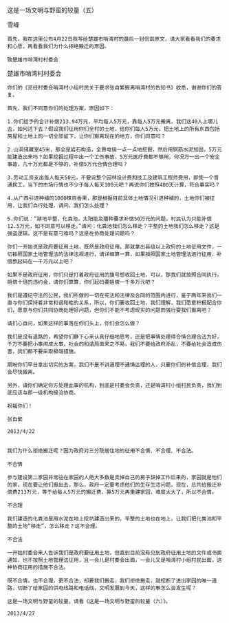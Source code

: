 这是一场文明与野蛮的较量（五）

雪峰


    首先，我在这里公布4月22日我写给楚雄市哨湾村的最后一封信函原文，请大家看看我们的要求和心愿，再看看我们为什么拒绝搬迁的原因。

    致楚雄市哨湾村村委会


楚雄市哨湾村村委会

    你们的《览经村委会哨湾村小组村民关于要求张自繁搬离哨湾村的告知书》收悉，谢谢你们的答复。

    首先，我们不同意你们的处理方案，原因如下：

    1.你们给予的合计补偿213.94万元，平均每人5万元，靠每人5万元搬离，我们这40人上哪儿去，如何活下去？假设我们征用你们全村的土地，给你们每人5万元，把土地上的所有东西包括房屋和土地上的一切全部留下，让你们搬离现在的地方，你们同意吗？

    2.山洞储藏室45米，那全是岩石构造，全靠电镐一点一点地挖掘，然后用钢筋水泥加固，5万元能建造出来吗？如果挖掘过程中出一个工伤事故，5万元医疗费都不够用，何况万一出一个安全事故，几十万元都是不够的，补偿5万元合情合理吗？

    3.劳动工资支出每人每天50元，不要说整个园林设计费和技工及建筑工程师费用，即使一个普通民工，当下的市场行情也不少于每人每天100元吧？再说你们按照400天计算，符合事实吗？

    4.从广西引进种植的1000株百香果，那是根据目前具体土地情况引进种植的，土地你们被征用，让我们自行处理，请问，我们怎么处理？

    5.你们说：“耕地平整，化粪池，太阳能及播种要求补偿50万元的问题，村民认为只能补偿12.5万元，如不同意可以移走。”请问：化粪池我们怎么移走？平整的土地我们怎么移走？这是强盗逻辑，这不是有意刁难吗？这是在协商处理问题吗？

    你们一开始说是政府要征用土地，既然是政府征用，那就拿出县级以上政府的土地征用文件，一切按照国家土地管理法的法律法规进行，请详细算一算，如果按照国家土地管理法进行征用，补偿款起码在一千万元以上吧？

    如果不是政府征用，你们只是打着政府征用的旗号想收回土地，可以，那我们就按照合同执行，赔偿十倍的违约金，请你们算算，你们起码要赔偿一千多万元吧？

    我们是遵纪守法的公民，我们所做的一切在宪法和法律及合同的范围内进行，鉴于两年来我们一直与你们保持着非常和谐和睦的关系，所以，你们要收回土地，我们理解，我们愿意积极配合你们，愿意与你们共同协商处理好问题，但你们不能不考虑现实的问题而强行要我们搬离吧？

    请扪心自问，如果这样的事落在你们头上，你们会怎么做？

    我们是没有退路的，希望你们静下心来认真仔细地思考，还是把事情处理得合情合理合法为好，千万不要把小事闹成大事，社会的和谐局面来之不易，我们不要给政府添乱，不要给社会造成伤害，我们都不要采取极端措施。

    期盼你们早日拿出切实的方案，我们不是不讲道理不通情达理的人，只要你们的补偿合理，我们会尽快搬离。

    另外，请你们确定你方处理此事的机构，到底是村委会负责，还是哨湾村小组村民负责，我们到底应该与那一级机构接洽协商。

    祝福你们！

    张自繁

    2013/4/22


    我们为什么拒绝搬迁呢？因为政府对三分院居住地的征用不合情、不合理、不合法。

    不合情

    参与建设第二家园并常驻在家园的人绝大多数是卖掉自己的房子辞掉工作后来的，家园就是他们的家，现在要让他们搬出去，那么，政府一定要考虑他们的生存生活问题，现在，总共给搬迁补偿费213万元，等于给每人5万元的搬迁费，靠5万元再重建家园，难度太大了，所以不合情。

    不合理

    我们建造的化粪池是用水泥在地上挖坑建造出来的，平整的土地也在地上，让我们把化粪池和平整的土地“移走”，怎么移走？这不合理。

    不合法

    一开始村委会来人告诉我们是政府要征用土地，但直到目前没有见到政府征用土地的文件或书面通知，也不按照土地管理法征用，且一会儿是村委会出面，一会儿又是哨湾村小组村民出面，这种协商征用的措施不合法。

    既不合情，也不合理，更不合法，却要我们搬走，我们拒绝搬走，就挖断了进出家园的唯一道路，切断了给家园的供电线路和电话线，文明发展到今天，这样的事怎么会发生呢？

    这是一场文明与野蛮的较量。请看《这是一场文明与野蛮的较量（六）》。

    2013/4/27



